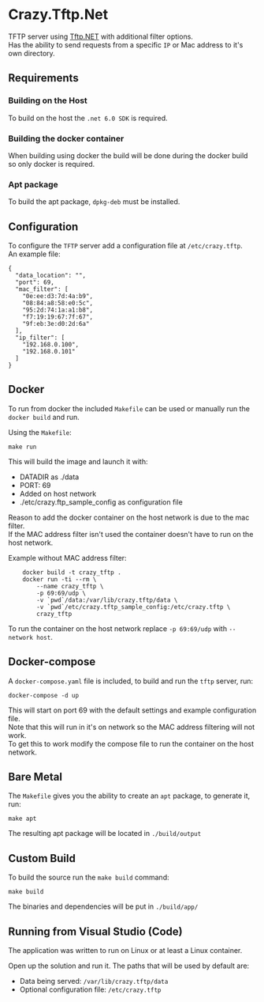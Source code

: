 # Crazy.Tftp.Net

TFTP server using [Tftp.NET](https://github.com/Callisto82/tftp.net) with additional filter options.  
Has the ability to send requests from a specific `IP` or Mac address to it's own directory.  

## Requirements

### Building on the Host

To build on the host the `.net 6.0 SDK` is required.  

### Building the docker container

When building using docker the build will be done during the docker build so only docker is required.

### Apt package

To build the apt package, `dpkg-deb` must be installed.

## Configuration

To configure the `TFTP` server add a configuration file at `/etc/crazy.tftp`.  
An example file:

```text
{
  "data_location": "",
  "port": 69,
  "mac_filter": [
    "0e:ee:d3:7d:4a:b9",
    "08:84:a8:58:e0:5c",
    "95:2d:74:1a:a1:b8",
    "f7:19:19:67:7f:67",
    "9f:eb:3e:d0:2d:6a"
  ],
  "ip_filter": [
    "192.168.0.100",
    "192.168.0.101"
  ]
}
```

## Docker

To run from docker the included `Makefile` can be used or manually run the `docker build` and run.  

Using the `Makefile`:

```console
make run
```

This will build the image and launch it with:

- DATADIR as ./data
- PORT: 69
- Added on host network
- ./etc/crazy.ftp_sample_config as configuration file

Reason to add the docker container on the host network is due to the mac filter.  
If the MAC address filter isn't used the container doesn't have to run on the host network.  

Example without MAC address filter:

```console
    docker build -t crazy_tftp .
    docker run -ti --rm \
        --name crazy_tftp \
        -p 69:69/udp \
        -v `pwd`/data:/var/lib/crazy.tftp/data \
        -v `pwd`/etc/crazy.tftp_sample_config:/etc/crazy.tftp \
        crazy_tftp
```

To run the container on the host network replace `-p 69:69/udp` with `--network host`.

## Docker-compose

A `docker-compose.yaml` file is included, to build and run the `tftp` server, run:

```console
docker-compose -d up
```

This will start on port 69 with the default settings and example configuration file.  
Note that this will run in it's on network so the MAC address filtering will not work.  
To get this to work modify the compose file to run the container on the host network.

## Bare Metal

The `Makefile` gives you the ability to create an `apt` package, to generate it, run:

```console
make apt
```

The resulting apt package will be located in `./build/output`

## Custom Build

To build the source run the `make build` command:

```console
make build
```

The binaries and dependencies will be put in `./build/app/`

## Running from Visual Studio (Code)

The application was written to run on Linux or at least a Linux container.  

Open up the solution and run it.
The paths that will be used by default are:

- Data being served: `/var/lib/crazy.tftp/data`
- Optional configuration file: `/etc/crazy.tftp`
